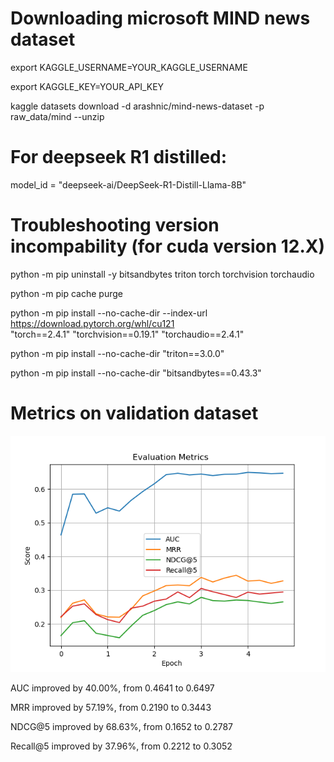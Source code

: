 # Downloading microsoft MIND news dataset
export KAGGLE_USERNAME=YOUR_KAGGLE_USERNAME

export KAGGLE_KEY=YOUR_API_KEY

kaggle datasets download -d arashnic/mind-news-dataset -p raw_data/mind --unzip


# For deepseek R1 distilled:

model_id = "deepseek-ai/DeepSeek-R1-Distill-Llama-8B"

# Troubleshooting version incompability (for cuda version 12.X)

python -m pip uninstall -y bitsandbytes triton torch torchvision torchaudio

python -m pip cache purge

python -m pip install --no-cache-dir --index-url https://download.pytorch.org/whl/cu121 \
  "torch==2.4.1" "torchvision==0.19.1" "torchaudio==2.4.1"

python -m pip install --no-cache-dir "triton==3.0.0"

python -m pip install --no-cache-dir "bitsandbytes==0.43.3"

# Metrics on validation dataset

![alt text](image-1.png)

AUC improved by 40.00%, from 0.4641 to 0.6497

MRR improved by 57.19%, from 0.2190 to 0.3443

NDCG@5 improved by 68.63%, from 0.1652 to 0.2787

Recall@5 improved by 37.96%, from 0.2212 to 0.3052